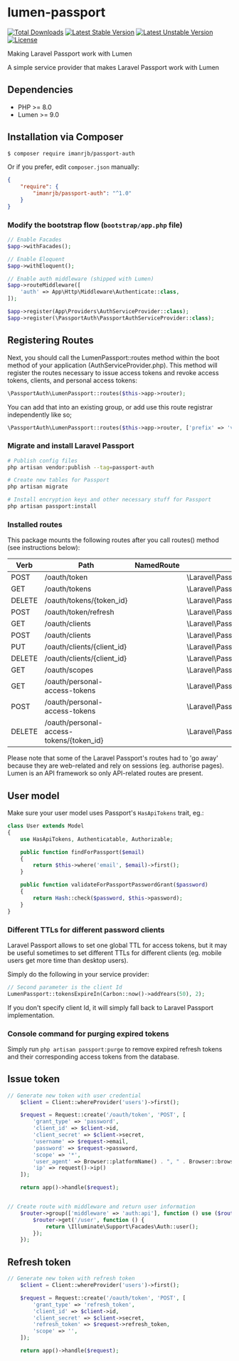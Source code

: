 # lumen-passport
[![Total Downloads](https://poser.pugx.org/dusterio/lumen-passport/d/total.svg)](https://packagist.org/packages/imanrjb/passport-auth)
[![Latest Stable Version](https://poser.pugx.org/dusterio/lumen-passport/v/stable.svg)](https://packagist.org/packages/imanrjb/passport-auth)
[![Latest Unstable Version](https://poser.pugx.org/dusterio/lumen-passport/v/unstable.svg)](https://packagist.org/packages/imanrjb/passport-auth)
[![License](https://poser.pugx.org/dusterio/lumen-passport/license.svg)](https://packagist.org/packages/imanrjb/passport-auth)

Making Laravel Passport work with Lumen

A simple service provider that makes Laravel Passport work with Lumen

## Dependencies

* PHP >= 8.0
* Lumen >= 9.0

## Installation via Composer
```bash
$ composer require imanrjb/passport-auth
```

Or if you prefer, edit `composer.json` manually:

```json
{
    "require": {
        "imanrjb/passport-auth": "^1.0"
    }
}
```

### Modify the bootstrap flow (```bootstrap/app.php``` file)

```php
// Enable Facades
$app->withFacades();

// Enable Eloquent
$app->withEloquent();

// Enable auth middleware (shipped with Lumen)
$app->routeMiddleware([
    'auth' => App\Http\Middleware\Authenticate::class,
]);

$app->register(App\Providers\AuthServiceProvider::class);
$app->register(\PassportAuth\PassportAuthServiceProvider::class);
```

## Registering Routes

Next, you should call the LumenPassport::routes method within the boot method of your application (AuthServiceProvider.php).
This method will register the routes necessary to issue access tokens and revoke access tokens, clients, and personal access tokens:

```php
\PassportAuth\LumenPassport::routes($this->app->router);
```

You can add that into an existing group, or add use this route registrar independently like so;

```php
\PassportAuth\LumenPassport::routes($this->app->router, ['prefix' => 'v1/oauth']);
```

### Migrate and install Laravel Passport

```bash
# Publish config files
php artisan vendor:publish --tag=passport-auth

# Create new tables for Passport
php artisan migrate

# Install encryption keys and other necessary stuff for Passport
php artisan passport:install
```

### Installed routes

This package mounts the following routes after you call routes() method (see instructions below):

Verb | Path | NamedRoute | Controller | Action | Middleware
--- | --- | --- | --- | --- | ---
POST   | /oauth/token                             |            | \Laravel\Passport\Http\Controllers\AccessTokenController           | issueToken | -
GET    | /oauth/tokens                            |            | \Laravel\Passport\Http\Controllers\AuthorizedAccessTokenController | forUser    | auth
DELETE | /oauth/tokens/{token_id}                 |            | \Laravel\Passport\Http\Controllers\AuthorizedAccessTokenController | destroy    | auth
POST   | /oauth/token/refresh                     |            | \Laravel\Passport\Http\Controllers\TransientTokenController        | refresh    | auth
GET    | /oauth/clients                           |            | \Laravel\Passport\Http\Controllers\ClientController                | forUser    | auth
POST   | /oauth/clients                           |            | \Laravel\Passport\Http\Controllers\ClientController                | store      | auth
PUT    | /oauth/clients/{client_id}               |            | \Laravel\Passport\Http\Controllers\ClientController                | update     | auth
DELETE | /oauth/clients/{client_id}               |            | \Laravel\Passport\Http\Controllers\ClientController                | destroy    | auth
GET    | /oauth/scopes                            |            | \Laravel\Passport\Http\Controllers\ScopeController                 | all        | auth
GET    | /oauth/personal-access-tokens            |            | \Laravel\Passport\Http\Controllers\PersonalAccessTokenController   | forUser    | auth
POST   | /oauth/personal-access-tokens            |            | \Laravel\Passport\Http\Controllers\PersonalAccessTokenController   | store      | auth
DELETE | /oauth/personal-access-tokens/{token_id} |            | \Laravel\Passport\Http\Controllers\PersonalAccessTokenController   | destroy    | auth

Please note that some of the Laravel Passport's routes had to 'go away' because they are web-related and rely on sessions (eg. authorise pages). Lumen is an
API framework so only API-related routes are present.



## User model

Make sure your user model uses Passport's ```HasApiTokens``` trait, eg.:

```php
class User extends Model
{
    use HasApiTokens, Authenticatable, Authorizable;

    public function findForPassport($email)
    {
        return $this->where('email', $email)->first();
    }

    public function validateForPassportPasswordGrant($password)
    {
        return Hash::check($password, $this->password);
    }
}
```

### Different TTLs for different password clients

Laravel Passport allows to set one global TTL for access tokens, but it may be useful sometimes
to set different TTLs for different clients (eg. mobile users get more time than desktop users).

Simply do the following in your service provider:

```php
// Second parameter is the client Id
LumenPassport::tokensExpireIn(Carbon::now()->addYears(50), 2); 
```

If you don't specify client Id, it will simply fall back to Laravel Passport implementation.

### Console command for purging expired tokens

Simply run ```php artisan passport:purge``` to remove expired refresh tokens and their corresponding access tokens from the database.


## Issue token

```php
// Generate new token with user credential
    $client = Client::whereProvider('users')->first();

    $request = Request::create('/oauth/token', 'POST', [
        'grant_type' => 'password',
        'client_id' => $client->id,
        'client_secret' => $client->secret,
        'username' => $request->email,
        'password' => $request->password,
        'scope' => '*',
        'user_agent' => Browser::platformName() . ", " . Browser::browserFamily(),
        'ip' => request()->ip()
    ]);

    return app()->handle($request);


// Create route with middleware and return user information
    $router->group(['middleware' => 'auth:api'], function () use ($router) {
        $router->get('/user', function () {
            return \Illuminate\Support\Facades\Auth::user();
        });
    });
```

## Refresh token

```php
// Generate new token with refresh token
    $client = Client::whereProvider('users')->first();

    $request = Request::create('/oauth/token', 'POST', [
        'grant_type' => 'refresh_token',
        'client_id' => $client->id,
        'client_secret' => $client->secret,
        'refresh_token' => $request->refresh_token,
        'scope' => '',
    ]);

    return app()->handle($request);
```